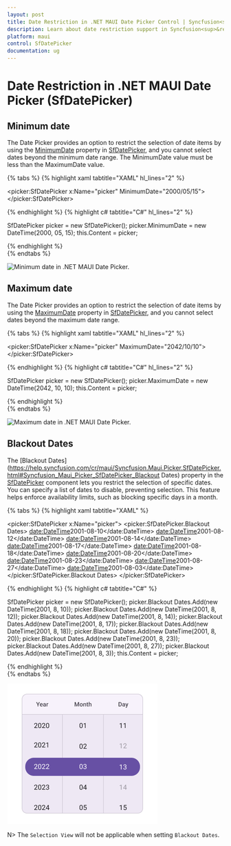 ```yaml
---
layout: post
title: Date Restriction in .NET MAUI Date Picker Control | Syncfusion<sup>&reg;</sup>
description: Learn about date restriction support in Syncfusion<sup>&reg;</sup> .NET MAUI Date Picker (SfDatePicker) control and its basic features.
platform: maui
control: SfDatePicker
documentation: ug
---
```


# Date Restriction in .NET MAUI Date Picker (SfDatePicker)

## Minimum date

The Date Picker provides an option to restrict the selection of date items by using the [MinimumDate](https://help.syncfusion.com/cr/maui/Syncfusion.Maui.Picker.SfDatePicker.html#Syncfusion_Maui_Picker_SfDatePicker_MinimumDate) property in [SfDatePicker](https://help.syncfusion.com/cr/maui/Syncfusion.Maui.Picker.SfDatePicker.html), and you cannot select dates beyond the minimum date range. The MinimumDate value must be less than the MaximumDate value.

{% tabs %}
{% highlight xaml tabtitle="XAML" hl_lines="2" %}

<picker:SfDatePicker x:Name="picker"
                     MinimumDate="2000/05/15">
</picker:SfDatePicker>

{% endhighlight %}
{% highlight c# tabtitle="C#" hl_lines="2" %}

SfDatePicker picker = new SfDatePicker();
picker.MinimumDate = new DateTime(2000, 05, 15);
this.Content = picker;

{% endhighlight %}  
{% endtabs %}

![Minimum date in .NET MAUI Date Picker.](images/date-restrictions/maui-date-picker-minimum-date.png)

## Maximum date

The Date Picker provides an option to restrict the selection of date items by using the [MaximumDate](https://help.syncfusion.com/cr/maui/Syncfusion.Maui.Picker.SfDatePicker.html#Syncfusion_Maui_Picker_SfDatePicker_MaximumDate) property in [SfDatePicker](https://help.syncfusion.com/cr/maui/Syncfusion.Maui.Picker.SfDatePicker.html), and you cannot select dates beyond the maximum date range.

{% tabs %}
{% highlight xaml tabtitle="XAML" hl_lines="2" %}

<picker:SfDatePicker x:Name="picker"
                     MaximumDate="2042/10/10">
</picker:SfDatePicker>

{% endhighlight %}
{% highlight c# tabtitle="C#" hl_lines="2" %}

SfDatePicker picker = new SfDatePicker();
picker.MaximumDate = new DateTime(2042, 10, 10);
this.Content = picker;

{% endhighlight %}  
{% endtabs %}

![Maximum date in .NET MAUI Date Picker.](images/date-restrictions/maui-date-picker-maximum-date.png)

## Blackout Dates

The [Blackout Dates](https://help.syncfusion.com/cr/maui/Syncfusion.Maui.Picker.SfDatePicker.html#Syncfusion_Maui_Picker_SfDatePicker_Blackout Dates) property in the [SfDatePicker](https://help.syncfusion.com/cr/maui/Syncfusion.Maui.Picker.SfDatePicker.html) component lets you restrict the selection of specific dates. You can specify a list of dates to disable, preventing selection. This feature helps enforce availability limits, such as blocking specific days in a month.

{% tabs %}
{% highlight xaml tabtitle="XAML" %}

<picker:SfDatePicker x:Name="picker">
    <picker:SfDatePicker.Blackout Dates>
        <date:DateTime>2001-08-10</date:DateTime>
        <date:DateTime>2001-08-12</date:DateTime>
        <date:DateTime>2001-08-14</date:DateTime>
        <date:DateTime>2001-08-17</date:DateTime>
        <date:DateTime>2001-08-18</date:DateTime>
        <date:DateTime>2001-08-20</date:DateTime>
        <date:DateTime>2001-08-23</date:DateTime>
        <date:DateTime>2001-08-27</date:DateTime>
        <date:DateTime>2001-08-03</date:DateTime>
    </picker:SfDatePicker.Blackout Dates>
</picker:SfDatePicker>

{% endhighlight %}
{% highlight c# tabtitle="C#" %}

SfDatePicker picker = new SfDatePicker();
picker.Blackout Dates.Add(new DateTime(2001, 8, 10));
picker.Blackout Dates.Add(new DateTime(2001, 8, 12));
picker.Blackout Dates.Add(new DateTime(2001, 8, 14));
picker.Blackout Dates.Add(new DateTime(2001, 8, 17));
picker.Blackout Dates.Add(new DateTime(2001, 8, 18));
picker.Blackout Dates.Add(new DateTime(2001, 8, 20));
picker.Blackout Dates.Add(new DateTime(2001, 8, 23));
picker.Blackout Dates.Add(new DateTime(2001, 8, 27));
picker.Blackout Dates.Add(new DateTime(2001, 8, 3));
this.Content = picker;

{% endhighlight %}  
{% endtabs %}

![Blackout Dates in .NET MAUI Date Picker.](images/date-restrictions/maui-date-picker-blackout-dates.png)

N> The `Selection View` will not be applicable when setting `Blackout Dates`.